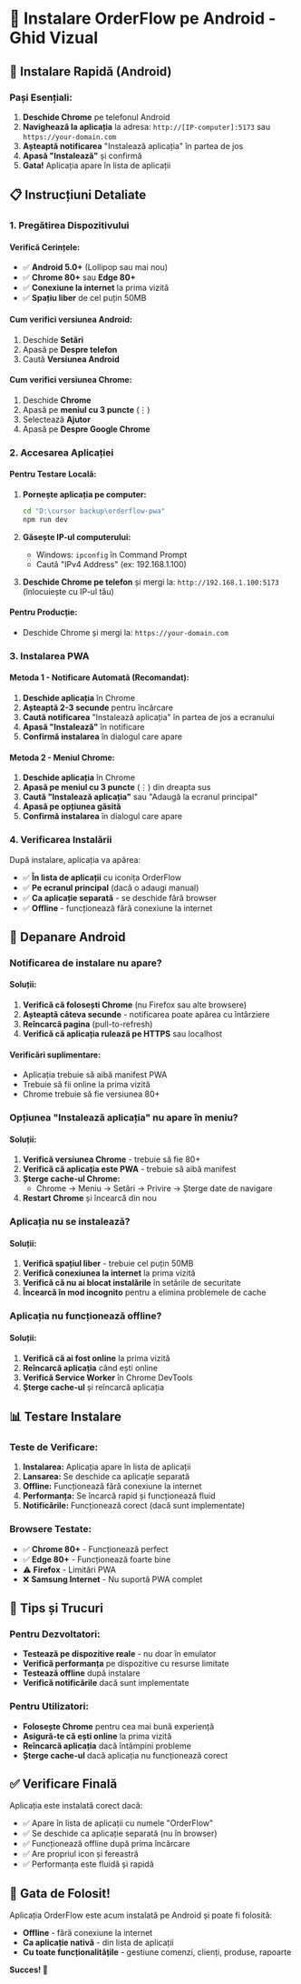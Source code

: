 # 📱 Instalare OrderFlow pe Android - Ghid Vizual

## 🚀 Instalare Rapidă (Android)

### Pași Esențiali:

1. **Deschide Chrome** pe telefonul Android
2. **Navighează la aplicația** la adresa: `http://[IP-computer]:5173` sau `https://your-domain.com`
3. **Așteaptă notificarea** "Instalează aplicația" în partea de jos
4. **Apasă "Instalează"** și confirmă
5. **Gata!** Aplicația apare în lista de aplicații

## 📋 Instrucțiuni Detaliate

### 1. Pregătirea Dispozitivului

#### Verifică Cerințele:
- ✅ **Android 5.0+** (Lollipop sau mai nou)
- ✅ **Chrome 80+** sau **Edge 80+**
- ✅ **Conexiune la internet** la prima vizită
- ✅ **Spațiu liber** de cel puțin 50MB

#### Cum verifici versiunea Android:
1. Deschide **Setări**
2. Apasă pe **Despre telefon**
3. Caută **Versiunea Android**

#### Cum verifici versiunea Chrome:
1. Deschide **Chrome**
2. Apasă pe **meniul cu 3 puncte** (⋮)
3. Selectează **Ajutor**
4. Apasă pe **Despre Google Chrome**

### 2. Accesarea Aplicației

#### Pentru Testare Locală:
1. **Pornește aplicația pe computer:**
   ```bash
   cd "D:\cursor backup\orderflow-pwa"
   npm run dev
   ```

2. **Găsește IP-ul computerului:**
   - Windows: `ipconfig` în Command Prompt
   - Caută "IPv4 Address" (ex: 192.168.1.100)

3. **Deschide Chrome pe telefon** și mergi la:
   `http://192.168.1.100:5173` (înlocuiește cu IP-ul tău)

#### Pentru Producție:
- Deschide Chrome și mergi la: `https://your-domain.com`

### 3. Instalarea PWA

#### Metoda 1 - Notificare Automată (Recomandat):
1. **Deschide aplicația** în Chrome
2. **Așteaptă 2-3 secunde** pentru încărcare
3. **Caută notificarea** "Instalează aplicația" în partea de jos a ecranului
4. **Apasă "Instalează"** în notificare
5. **Confirmă instalarea** în dialogul care apare

#### Metoda 2 - Meniul Chrome:
1. **Deschide aplicația** în Chrome
2. **Apasă pe meniul cu 3 puncte** (⋮) din dreapta sus
3. **Caută "Instalează aplicația"** sau "Adaugă la ecranul principal"
4. **Apasă pe opțiunea găsită**
5. **Confirmă instalarea** în dialogul care apare

### 4. Verificarea Instalării

După instalare, aplicația va apărea:
- ✅ **În lista de aplicații** cu iconița OrderFlow
- ✅ **Pe ecranul principal** (dacă o adaugi manual)
- ✅ **Ca aplicație separată** - se deschide fără browser
- ✅ **Offline** - funcționează fără conexiune la internet

## 🔧 Depanare Android

### Notificarea de instalare nu apare?

#### Soluții:
1. **Verifică că folosești Chrome** (nu Firefox sau alte browsere)
2. **Așteaptă câteva secunde** - notificarea poate apărea cu întârziere
3. **Reîncarcă pagina** (pull-to-refresh)
4. **Verifică că aplicația rulează pe HTTPS** sau localhost

#### Verificări suplimentare:
- Aplicația trebuie să aibă manifest PWA
- Trebuie să fii online la prima vizită
- Chrome trebuie să fie versiunea 80+

### Opțiunea "Instalează aplicația" nu apare în meniu?

#### Soluții:
1. **Verifică versiunea Chrome** - trebuie să fie 80+
2. **Verifică că aplicația este PWA** - trebuie să aibă manifest
3. **Șterge cache-ul Chrome:**
   - Chrome → Meniu → Setări → Privire → Șterge date de navigare
4. **Restart Chrome** și încearcă din nou

### Aplicația nu se instalează?

#### Soluții:
1. **Verifică spațiul liber** - trebuie cel puțin 50MB
2. **Verifică conexiunea la internet** la prima vizită
3. **Verifică că nu ai blocat instalările** în setările de securitate
4. **Încearcă în mod incognito** pentru a elimina problemele de cache

### Aplicația nu funcționează offline?

#### Soluții:
1. **Verifică că ai fost online** la prima vizită
2. **Reîncarcă aplicația** când ești online
3. **Verifică Service Worker** în Chrome DevTools
4. **Șterge cache-ul** și reîncarcă aplicația

## 📊 Testare Instalare

### Teste de Verificare:
1. **Instalarea:** Aplicația apare în lista de aplicații
2. **Lansarea:** Se deschide ca aplicație separată
3. **Offline:** Funcționează fără conexiune la internet
4. **Performanța:** Se încarcă rapid și funcționează fluid
5. **Notificările:** Funcționează corect (dacă sunt implementate)

### Browsere Testate:
- ✅ **Chrome 80+** - Funcționează perfect
- ✅ **Edge 80+** - Funcționează foarte bine
- ⚠️ **Firefox** - Limitări PWA
- ❌ **Samsung Internet** - Nu suportă PWA complet

## 🎯 Tips și Trucuri

### Pentru Dezvoltatori:
- **Testează pe dispozitive reale** - nu doar în emulator
- **Verifică performanța** pe dispozitive cu resurse limitate
- **Testează offline** după instalare
- **Verifică notificările** dacă sunt implementate

### Pentru Utilizatori:
- **Folosește Chrome** pentru cea mai bună experiență
- **Asigură-te că ești online** la prima vizită
- **Reîncarcă aplicația** dacă întâmpini probleme
- **Șterge cache-ul** dacă aplicația nu funcționează corect

## ✅ Verificare Finală

Aplicația este instalată corect dacă:
- ✅ Apare în lista de aplicații cu numele "OrderFlow"
- ✅ Se deschide ca aplicație separată (nu în browser)
- ✅ Funcționează offline după prima încărcare
- ✅ Are propriul icon și fereastră
- ✅ Performanța este fluidă și rapidă

## 🚀 Gata de Folosit!

Aplicația OrderFlow este acum instalată pe Android și poate fi folosită:
- **Offline** - fără conexiune la internet
- **Ca aplicație nativă** - din lista de aplicații
- **Cu toate funcționalitățile** - gestiune comenzi, clienți, produse, rapoarte

**Succes! 🎉**
